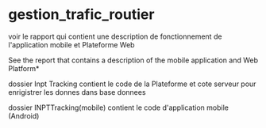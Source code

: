# gestion_trafic_routier

voir le rapport qui contient une description de fonctionnement de l'application mobile et Plateforme Web


See the report that contains a description of the mobile application and Web Platform*

dossier Inpt Tracking contient le code de la Plateforme et cote serveur pour enrigistrer les donnes dans base donnees

dossier INPTTracking(mobile) contient le code d'application mobile (Android)
